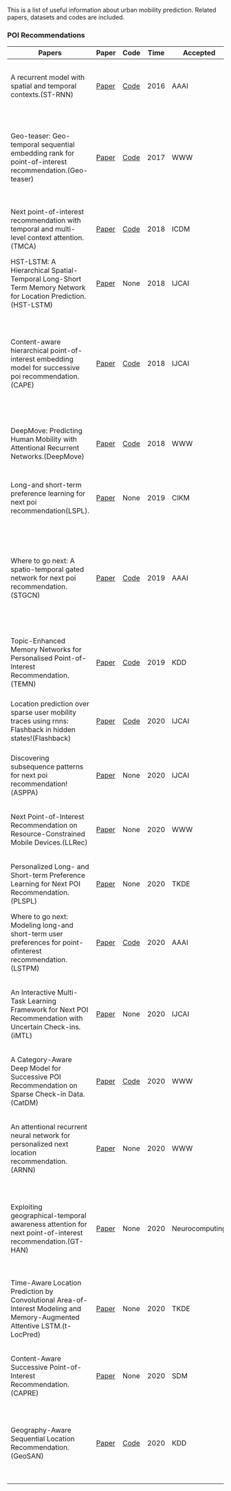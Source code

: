 This is a list of useful information about urban mobility prediction. Related papers, datasets and codes are included.

### POI Recommendations
Papers | Paper | Code | Time | Accepted | Accuracy |
-------|-------|------|------|----------|----------|
A recurrent model with spatial and temporal contexts.(ST-RNN) | [Paper](https://ojs.aaai.org/index.php/AAAI/article/view/9971)| [Code](https://github.com/yongqyu/STRNN) | 2016 | AAAI | Gowalla: Rec@5 =0.1524, Rec@10=0.2714.<br>GTD: Rec@5=0.4986, Rec@10=0.6812. |
Geo-teaser: Geo-temporal sequential embedding rank for point-of-interest recommendation.(Geo-teaser) | [Paper](https://dl.acm.org/doi/abs/10.1145/3041021.3054138)| [Code](https://github.com/JasonLiu-THU/geo_teaser) | 2017 | WWW | Foursquare: Prec@5=0.13, Prec@10=0.1, Rec@5=0.15, Rec@10=0.2<br>Gowalla: Prec@5=0.16, Prec@10=0.13, Rec@5=0.07, Rec@10=0.1 |
Next point-of-interest recommendation with temporal and multi-level context attention.(TMCA) | [Paper](https://ieeexplore.ieee.org/abstract/document/8594953)| [Code](https://github.com/zhenql/TMCA) | 2018 | ICDM | Gowalla: Rec@5=0.21926, Rec@10=0.27725.<br>Foursquare: Rec@5=0.02870, Rec@10=0.04809. |
HST-LSTM: A Hierarchical Spatial-Temporal Long-Short Term Memory Network for Location Prediction.(HST-LSTM) | [Paper](https://www.ijcai.org/Proceedings/2018/0324.pdf)| None | 2018 | IJCAI | Baidu Map: Acc@10=0.4847, Acc@20=0.5657. |
Content-aware hierarchical point-of-interest embedding model for successive poi recommendation.(CAPE) | [Paper](https://www.ijcai.org/Proceedings/2018/0458.pdf)| [Code](https://github.com/qnfnwkd/CAPE) | 2018 | IJCAI |With STELLAR: Rec@5=0.2384, Rec@10=0.2989.<br>With LSTM: Rec@5=0.2412, Rec@10=0.3054.<br>With GRU: Rec@5=0.2433, Rec@10=0.3079.<br>With ST-RNN: Rec@5=0.2239, Rec@10=0.2601. |
DeepMove: Predicting Human Mobility with Attentional Recurrent Networks.(DeepMove) | [Paper](https://dl.acm.org/doi/abs/10.1145/3178876.3186058)| [Code](https://github.com/vonfeng/DeepMove) | 2018 | WWW | Foursquare (NY): Rec@5=0.3372, Rec@10=0.4091.<br>Gowalla: Rec@5=0.2021, Rec@10=0.2510. |
Long-and short-term preference learning for next poi recommendation(LSPL). | [Paper](https://dl.acm.org/doi/abs/10.1145/3357384.3358171)| None | 2019 | CIKM | Foursquare (NYC): Prec3@10=0.3901, Prec@20=0.4461.<br>Foursquare (TKY): Prec@10=0.3986, Prec@20=0.4596. |
Where to go next: A spatio-temporal gated network for next poi recommendation.(STGCN) | [Paper](https://ieeexplore.ieee.org/abstract/document/9133505)| [Code](https://github.com/VeritasYin/STGCN_IJCAI-18) | 2019 | AAAI | Foursquare (CA): Acc@5=0.1308, Acc@10=0.1612.<br>Foursquare (SIN): Acc@5=0.2737, Acc@10=0.3017.<br>Gowalla: Acc@5=0.1644, Acc@10=0.2020.<br>Brightkite: Acc@5=0.4953, Acc@10=0.5231. |
Topic-Enhanced Memory Networks for Personalised Point-of-Interest Recommendation.(TEMN) | [Paper](https://dl.acm.org/doi/abs/10.1145/3292500.3330781)| [Code](https://github.com/XiaoZHOUCAM/Topic-Enhanced-Memory-Networks-for-Personalised-Point-of-Interest-Recommendation) | 2019 | KDD | WeChat (GPR):<br>TEMN (GPR): Acc@5=0.70389, Acc@10=0.81752.<br>TEMN (CPR): Acc@5=0.72876, Acc@10=0.83398. |
Location prediction over sparse user mobility traces using rnns: Flashback in hidden states!(Flashback) | [Paper](https://www.ijcai.org/Proceedings/2020/0302.pdf)| [Code](https://github.com/eXascaleInfolab/Flashback_code) | 2020 | IJCAI | Foursquare: Acc2@5=0.5399, Acc@10=0.6236.<br>Gowalla: Acc@5=0.2754, Acc@10=0.3479. |
Discovering subsequence patterns for next poi recommendation!(ASPPA)  | [Paper](https://www.ijcai.org/Proceedings/2020/0445.pdf)| None | 2020 | IJCAI | Foursquare (US): Acc@10=0.3371, Acc@20=0.3950.<br>Gowalla: Acc@10=0.2947, Acc@20=0.3573. |
Next Point-of-Interest Recommendation on Resource-Constrained Mobile Devices.(LLRec) | [Paper](https://dl.acm.org/doi/abs/10.1145/3366423.3380170)| None | 2020 | WWW | Foursquare: Acc@10=0.3542, Acc@20=0.4594.<br>Gowalla: Acc@10=0.3874, Acc@20=0.4781. |
Personalized Long- and Short-term Preference Learning for Next POI Recommendation.(PLSPL) | [Paper](https://ieeexplore.ieee.org/abstract/document/9117156)| None | 2020 | TKDE | Foursquare (NYC): Prec@10=0.3953, Prec@20=0.4475<br>Foursquare (TKY): Prec@10=0.4020, Prec@20=0.4664. |
Where to go next: Modeling long-and short-term user preferences for point-ofinterest recommendation.(LSTPM) | [Paper](https://ojs.aaai.org/index.php/AAAI/article/view/5353)| [Code](https://github.com/NLPWM-WHU/LSTPM) | 2020 | AAAI | Foursquare (NY): Rec@5=0.3372, Rec@10=0.4091.<br>Gowalla: Rec@5=0.2021, Rec@10=0.2510. |
An Interactive Multi-Task Learning Framework for Next POI Recommendation with Uncertain Check-ins.(iMTL) | [Paper](https://www.ijcai.org/Proceedings/2020/0491.pdf)| None | 2020 | IJCAI | Foursquare (CLT): Rec@10=0.0534, Map4@10=0.0238.<br>Foursquare (CAL): Rec@10=0.0691, Map@10=0.0443.<br>Foursquare (PHO): Rec@10=0.0769, Map@10=0.0352. |
A Category-Aware Deep Model for Successive POI Recommendation on Sparse Check-in Data.(CatDM) | [Paper](https://dl.acm.org/doi/abs/10.1145/3366423.3380202)| [Code](https://github.com/fqyuu/CatDM) | 2020 | WWW | Foursquare (NYC): Rec@5=0.2407, Rec@10=0.3113.<br>Foursquare (TKY): Rec@5=0.2148, Rec@10=0.2739. |
An attentional recurrent neural network for personalized next location recommendation.(ARNN) | [Paper](https://ojs.aaai.org/index.php/AAAI/article/view/5337)| None | 2020 | WWW | Foursquare (NY): Acc@10=0.4162, Acc@20=0.4393<br>Foursquare (TK): Acc@10=0.4285, Acc@20=0.4864<br>Gowalla (SF): Acc@10=0.2336, Acc@20=0.2530. |
Exploiting geographical-temporal awareness attention for next point-of-interest recommendation.(GT-HAN) | [Paper](https://www.sciencedirect.com/science/article/abs/pii/S0925231220300680)| None | 2020 | Neurocomputing | Foursquare: AUC8=0.9661, acc@5: 0.13-0.15, acc@10: 0.17-0.19, acc@20: 0.23-0.25 (depending on latent dimensionality). |
Time-Aware Location Prediction by Convolutional Area-of-Interest Modeling and Memory-Augmented Attentive LSTM.(t-LocPred) | [Paper](https://ieeexplore.ieee.org/abstract/document/9128016)| None | 2020 | TKDE | Gowalla: MRR5=0.247 (C=6, all),<br>Weeplaces: MRR=0.277 (C=6, all),<br>Brightkite: MRR=0.388 (C=4, all). |
Content-Aware Successive Point-of-Interest Recommendation.(CAPRE) | [Paper](https://epubs.siam.org/doi/abs/10.1137/1.9781611976236.12)| None | 2020 | SDM | Foursquare: Rec@5=0.1724, Rec@10=0.2084<br>Instagram: Rec@5=0.2934, Rec@10=0.3588. |
Geography-Aware Sequential Location Recommendation.(GeoSAN) | [Paper](https://dl.acm.org/doi/abs/10.1145/3394486.3403252)| [Code](https://github.com/libertyeagle/GeoSAN) | 2020 | KDD | Foursquare: Acc@5=0.3735, Acc@10=0.4867.<br>Gowalla: Acc@5=0.4951, Acc@10=0.6028.<br>Brightkite: Acc@5=0.5258, Acc@10=0.6425.|




